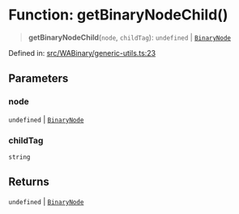 # Function: getBinaryNodeChild()

> **getBinaryNodeChild**(`node`, `childTag`): `undefined` \| [`BinaryNode`](../type-aliases/BinaryNode.md)

Defined in: [src/WABinary/generic-utils.ts:23](https://github.com/Fokusdotid/Baileys/blob/f4c7971f59af0b012f8de667e7a21ae12f7bbf19/src/WABinary/generic-utils.ts#L23)

## Parameters

### node

`undefined` | [`BinaryNode`](../type-aliases/BinaryNode.md)

### childTag

`string`

## Returns

`undefined` \| [`BinaryNode`](../type-aliases/BinaryNode.md)
